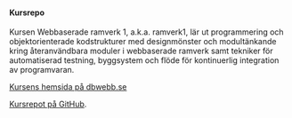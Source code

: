 #### Kursrepo

Kursen Webbaserade ramverk 1, a.k.a. ramverk1, lär ut programmering och objektorienterade kodstrukturer med designmönster och modultänkande kring återanvändbara moduler i webbaserade ramverk samt tekniker för automatiserad testning, byggsystem och flöde för kontinuerlig integration av programvaran.

[Kursens hemsida på dbwebb.se](https://dbwebb.se/kurser/ramverk1-v2)

[Kursrepot på GitHub](https://github.com/dbwebb-se/ramverk1).
